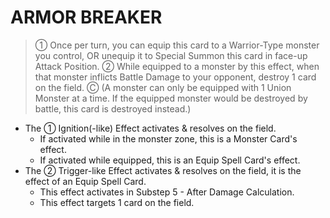 
# ARMOR BREAKER  
> ① Once per turn, you can equip this card to a Warrior-Type monster you control, OR unequip it to Special Summon this card in face-up Attack Position. ② While equipped to a monster by this effect, when that monster inflicts Battle Damage to your opponent, destroy 1 card on the field. Ⓒ (A monster can only be equipped with 1 Union Monster at a time. If the equipped monster would be destroyed by battle, this card is destroyed instead.)

*   The ① Ignition(-like) Effect activates & resolves on the field.
    *   If activated while in the monster zone, this is a Monster Card's effect.
    *   If activated while equipped, this is an Equip Spell Card's effect.
*   The ② Trigger-like Effect activates & resolves on the field, it is the effect of an Equip Spell Card.
    *   This effect activates in Substep 5 - After Damage Calculation.
    *   This effect targets 1 card on the field.

  